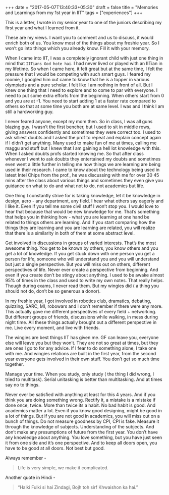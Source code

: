 +++
date = "2017-05-07T13:40:33+05:30"
draft = false
title = "Memories and Learnings from my 1st year in IIT"
tags = ["experiences"]
+++

This is a letter, I wrote in my senior year to one of the juniors describing my first year and what I learned from it.

These are my views. I want you to comment and us to discuss, it would enrich both of us. You know most of the things about my freshie year. So I won’t go into things which you already know. Fill it with your memory.

When I came into IIT, I was a completely ignorant child with just one thing in mind that `IITians God hote hai`. I had never lived or played with an IITian in my lifetime. So when I came here, it felt great but at the same time, I felt the pressure that I would be competing with such smart guys. I feared my roomie, I googled him out came to know that he is a topper in various olympiads and a pure scholar. I felt like I am nothing in front of all. But I knew one thing that I need to explore and to come to par with everyone. I need to put some extra efforts from the beginning. When others start from 0 and you are at -1. You need to start adding 1 at a faster rate compared to others so that at some time you both are at same level. I was and I think I am still a hardworking guy.

I never feared anyone, except my mom then. So in class, I was all guns blazing guy. I wasn’t the first bencher, but I used to sit in middle rows, giving answers confidently and sometimes they were correct too. I used to ask silliest doubts and I asked the prof to repeat and explain concept again if I didn’t get anything. Many used to make fun of me at times, calling me maggu and stuff but I knew that I am gaining a hell lot knowledge with this. When I asked doubts profs started knowing me. So that after class whenever I went to ask doubts they entertained my doubts and sometimes even went a little further in telling me how things we are learning are being used in their research. I came to know about the technology being used in latest Intel Chips from the prof., he was discussing with me for over 30 45 mins after the class about various things and sometimes they even give you guidance on what to do and what not to do, not academics but life.

One thing I constantly strive for is taking knowledge, let it be knowledge in design, aero - any department, any field. I hear what others say eagerly and I like it. Even if you tell me some civil stuff I won’t stop you. I would love to hear that because that would be new knowledge for me. That’s something that helps you in thinking how - what you are learning at one hand be related to things others are learning. And if you start comparing how the things they are learning and you are learning are related, you will realize that there is a similarity in both of them at some abstract level.

Get involved in discussions in groups of varied interests. That’s the most awesome thing. You get to be known by others, you know others and you get a lot of knowledge. If you get stuck down with one person you get a person for life, someone who will understand you and you will understand but just a single perspective. But you will miss out on others, different perspectives of life. Never ever create a perspective from beginning. And even if you create don’t be stingy about anything. I used to be awake almost 95% of times in the class and used to write my own notes. That really helps. Though during exams, I never read them. But my wingies did ( a thing you should not do, don’t be so generous a donor).

In my freshie year, I got involved in robotics club, dramatics, debating, quizzing, SARC, MI, robowars and I don’t remember if there were any more. This actually gave me different perspectives of every field + networking. But different groups of friends, discussions while walking, in mess during night time. All these things actually brought out a different perspective in me. Live every moment, and live with friends.

The wingies are best things IIT has given me. GF can leave you, everyone else will leave you but they won’t. They are not so great at times, but they are ones I go to for any advice. If I fear to do something alone, I take one with me. And wingies relations are built in the first year, from the second year everyone gets involved in their own stuff. You don’t get so much time together.

Manage your time. When you study, only study ( the thing I did wrong, I tried to multitask). Serial unitasking is better than multitasking. And at times say no to things.

Never ever be satisfied with anything at least for this 4 years. And if you think you are doing something wrong. Rectify it, a mistake is a mistake if done once, twice. More than twice its a habit. No bad habit is good. And academics matter a lot. Even if you know good designing, might be good in a lot of things. But if you are not good in academics, you will miss out on a bunch of things. Do not measure goodness by CPI, CPI is fake. Measure it through the knowledge of subjects. Understanding of the subjects. And don’t make any presumptions of future from the first year. You don’t have any knowledge about anything. You love something, but you have just seen it from one side and it’s one perspective. And to keep all doors open, you have to be good at all doors. Not best but good.

Always remember -

> Life is very simple, we make it complicated.

Another quote in Hindi -

> “Halki Fulki si hai Zindagi, Bojh toh sirf Khwaishon ka hai.”
